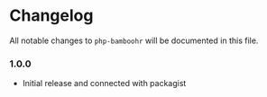 # Changelog

All notable changes to `php-bamboohr` will be documented in this file.

### 1.0.0
- Initial release and connected with packagist
